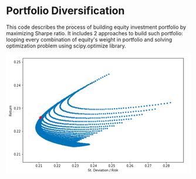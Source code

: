 # Portfolio Diversification
This code describes the process of building equity investment portfolio by maximizing Sharpe ratio. It includes 2 approaches to build such portfolio: looping every combination of equity's weight in portfolio and solving optimization problem using scipy.optimize library.

![Image description](Images/Portfolio.png)
